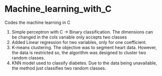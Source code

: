 # Machine_learning_with_C
Codes the machine learning in C

1. Simple perceptron with C -> Binary classification. The dimensions can be changed in the cols variable only accepts two classes 
2. Added Linear regression for two variables, only for one coefficient.
3. K-means clustering. The objective was to segment heart data. However, the data is restricted so, the algorithm was designed to cluster two random classes.
4. KNN model used to classify diabetes. Due to the data being unavailable, the method just classifies two random classes.
